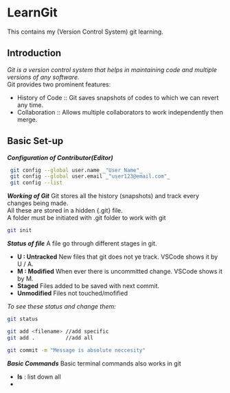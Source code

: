 # LearnGit
This contains my (Version Control System) git learning.

## Introduction

_Git is a version control system that helps in maintaining code and multiple versions of any software._ <br>
Git provides two prominent features:
- History of Code :: Git saves snapshots of codes to which we can revert any time.
- Collaboration   :: Allows multiple collaborators to work independently then merge.

## Basic Set-up

**_Configuration of Contributor(Editor)_**
```sh
 git config --global user.name _"User Name"_
 git config --global user.email _"user123@email.com"_
 git config --list
```
**_Working of Git_**
Git stores all the history (snapshots) and track every changes being made. <br>
All these are stored in a hidden {.git} file. <br>
A folder must be initiated with .git folder to work with git

```sh
git init    
```

**_Status of file_**
A file go through different stages in git. <br>

- **U : Untracked**
New files that git does not ye track. VSCode shows it by U / A.
- **M : Modified**
When ever there is uncommitted change. VSCode shows it by M.
- **Staged**
Files added to be saved with next commit.
- **Unmodified**
Files not touched/mofified

_To see these status and change them:_
```sh
git status

git add <filename> //add specific
git add .          //add all

git commit -m "Message is absolute neccesity"
```

**_Basic Commands_**
Basic terminal commands also works in git
- **ls** : list down all
- 
